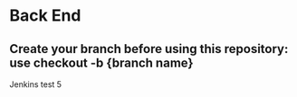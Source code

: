 # Back End

## Create your branch before using this repository: use checkout -b {branch name}


Jenkins test 5
